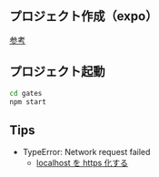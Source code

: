 ## プロジェクト作成（expo）

[参考](https://www.mitsue.co.jp/knowledge/blog/frontend/202104/12_1712.html)

## プロジェクト起動

```bash
cd gates
npm start
```

## Tips

- TypeError: Network request failed
  - [localhost を https 化する](https://web.dev/i18n/ja/how-to-use-local-https/)
